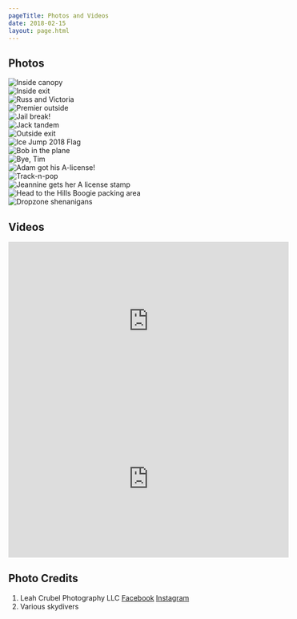 ```yaml
---
pageTitle: Photos and Videos
date: 2018-02-15
layout: page.html
---
```


## Photos

<div class="images-gallery">
  <div><img src="../img/inside-canopy.jpg" alt="Inside canopy"></div>
  <div><img src="../img/inside-exit.jpg" alt="Inside exit"></div>
  <div><img src="../img/russ-and-victoria.jpg" alt="Russ and Victoria"></div>
  <div><img src="../img/premier-outside.jpg" alt="Premier outside"></div>
  <div><img src="../img/jail-break.jpg" alt="Jail break!"></div>
  <div><img src="../img/jack-tandem.jpg" alt="Jack tandem"></div>
  <div><img src="../img/outside-exit.jpg" alt="Outside exit"></div>
  <div><img src="../img/ice-jump-flag-2018.jpg" alt="Ice Jump 2018 Flag"></div>
  <div><img src="../img/bob-plane.jpg" alt="Bob in the plane"></div>
  <div><img src="../img/seeya-tim.jpg" alt="Bye, Tim"></div>
  <div><img src="../img/adam-a-license.jpg" alt="Adam got his A-license!"></div>
  <div><img src="../img/track-n-pop.jpg" alt="Track-n-pop"></div>
  <div><img src="../img/jeannine-a-license.jpg" alt="Jeannine gets her A license stamp"></div>
  <div><img src="../img/boogie-packing-area.jpg" alt="Head to the Hills Boogie packing area"></div>
  <div><img src="../img/dropzone-shenanigans.jpg" alt="Dropzone shenanigans"></div>
</div>

<script>
$(".images-gallery").justifiedGallery({
	rowHeight: 150,
	margins: 5
});
</script>

## Videos

<iframe src="https://www.facebook.com/plugins/video.php?href=https%3A%2F%2Fwww.facebook.com%2FLeahCrubelPhoto11%2Fvideos%2F1496425383710868%2F&show_text=0&width=560" width="560" height="315" style="border:none;overflow:hidden" scrolling="no" frameborder="0" allowTransparency="true" allowFullScreen="true"></iframe>

<iframe src="https://www.facebook.com/plugins/video.php?href=https%3A%2F%2Fwww.facebook.com%2FLeahCrubelPhoto11%2Fvideos%2F1495975237089216%2F&show_text=0&width=560" width="560" height="315" style="border:none;overflow:hidden" scrolling="no" frameborder="0" allowTransparency="true" allowFullScreen="true"></iframe>

## Photo Credits

 1. Leah Crubel Photography LLC [Facebook](https://www.facebook.com/LeahCrubelPhoto11/) [Instagram](https://www.instagram.com/leahcrubelphoto11/)
 2. Various skydivers